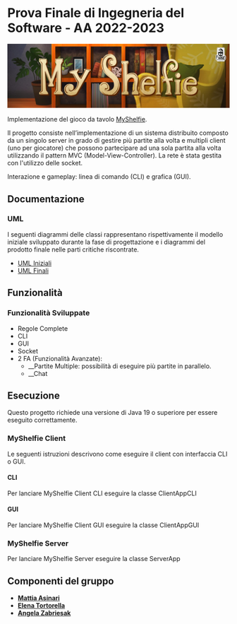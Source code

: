# Prova Finale di Ingegneria del Software - AA 2022-2023
![alt text](src/main/resources/images/myShelfie.png)

Implementazione del gioco da tavolo [MyShelfie](https://www.craniocreations.it/prodotto/my-shelfie/).

Il progetto consiste nell’implementazione di un sistema distribuito composto da un singolo server in grado di gestire più partite alla volta e multipli client (uno per giocatore) che possono partecipare ad una sola partita alla volta utilizzando il pattern MVC (Model-View-Controller).
La rete è stata gestita con l'utilizzo delle socket.

Interazione e gameplay: linea di comando (CLI) e grafica (GUI).

## Documentazione

### UML
I seguenti diagrammi delle classi rappresentano rispettivamente il modello iniziale sviluppato durante la fase di progettazione e i diagrammi del prodotto finale nelle parti critiche riscontrate.
- [UML Iniziali](https://github.com/AngelaZabriesak/proj-ingsw-Ifrit_Anonimi/blob/main/UML/umlMyShelfie.mdj)
- [UML Finali](https://github.com/AngelaZabriesak/proj-ingsw-Ifrit_Anonimi/blob/main/UML/final/)


## Funzionalità
### Funzionalità Sviluppate
- Regole Complete
- CLI
- GUI
- Socket
- 2 FA (Funzionalità Avanzate):
    - __Partite Multiple: possibilità di eseguire più partite in parallelo.
    - __Chat

## Esecuzione
Questo progetto richiede una versione di Java 19 o superiore per essere eseguito correttamente.

### MyShelfie Client
Le seguenti istruzioni descrivono come eseguire il client con interfaccia CLI o GUI.

#### CLI
Per lanciare MyShelfie Client CLI eseguire la classe ClientAppCLI

#### GUI
Per lanciare MyShelfie Client GUI eseguire la classe ClientAppGUI

### MyShelfie Server
Per lanciare MyShelfie Server eseguire la classe ServerApp

## Componenti del gruppo
- [__Mattia Asinari__](https://github.com/mattiaasinari)
- [__Elena Tortorella__](https://github.com/elenatortorella7)
- [__Angela Zabriesak__](https://github.com/AngelaZabriesak)
